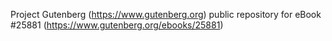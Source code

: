 Project Gutenberg (https://www.gutenberg.org) public repository for eBook #25881 (https://www.gutenberg.org/ebooks/25881)
